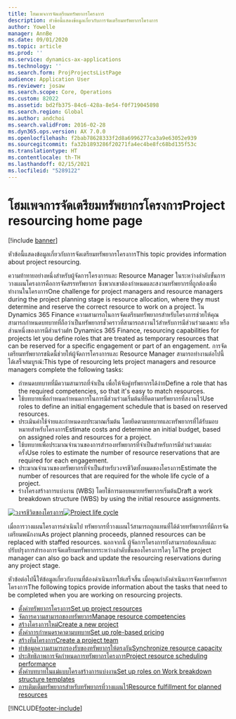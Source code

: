 ```yaml
---
title: โฮมเพจการจัดเตรียมทรัพยากรโครงการ
description: หัวข้อนี้แสดงข้อมูลเกี่ยวกับการจัดเตรียมทรัพยากรโครงการ
author: Yowelle
manager: AnnBe
ms.date: 09/01/2020
ms.topic: article
ms.prod: ''
ms.service: dynamics-ax-applications
ms.technology: ''
ms.search.form: ProjProjectsListPage
audience: Application User
ms.reviewer: josaw
ms.search.scope: Core, Operations
ms.custom: 82022
ms.assetid: bd2fb375-84c6-428a-8e54-f0f719045898
ms.search.region: Global
ms.author: andchoi
ms.search.validFrom: 2016-02-28
ms.dyn365.ops.version: AX 7.0.0
ms.openlocfilehash: f2bab78628333f2d8a6996277ca3a9e63052e939
ms.sourcegitcommit: fa32b1893286f20271fa4ec4be8fc68bd135f53c
ms.translationtype: HT
ms.contentlocale: th-TH
ms.lasthandoff: 02/15/2021
ms.locfileid: "5289122"
---
```

# <a name="project-resourcing-home-page"></a><span data-ttu-id="3b503-103">โฮมเพจการจัดเตรียมทรัพยากรโครงการ</span><span class="sxs-lookup"><span data-stu-id="3b503-103">Project resourcing home page</span></span>

[!include [banner](../includes/banner.md)]

<span data-ttu-id="3b503-104">หัวข้อนี้แสดงข้อมูลเกี่ยวกับการจัดเตรียมทรัพยากรโครงการ</span><span class="sxs-lookup"><span data-stu-id="3b503-104">This topic provides information about project resourcing.</span></span>

<span data-ttu-id="3b503-105">ความท้าทายอย่างหนึ่งสำหรับผู้จัดการโครงการและ Resource Manager ในระหว่างลำดับขั้นการวางแผนโครงการคือการจัดสรรทรัพยากร ซึ่งพวกเขาต้องกำหนดและสงวนทรัพยากรที่ถูกต้องเพื่อทำงานในโครงการ</span><span class="sxs-lookup"><span data-stu-id="3b503-105">One challenge for project managers and resource managers during the project planning stage is resource allocation, where they must determine and reserve the correct resource to work on a project.</span></span> <span data-ttu-id="3b503-106">ใน Dynamics 365 Finance ความสามารถในการจัดเตรียมทรัพยากรสำหรับโครงการช่วยให้คุณสามารถกำหนดบทบาทที่ถือว่าเป็นทรัพยากรชั่วคราวที่สามารถสงวนไว้สำหรับการมีส่วนร่วมเฉพาะ หรือส่วนหนึ่งของการมีส่วนร่วม</span><span class="sxs-lookup"><span data-stu-id="3b503-106">In Dynamics 365 Finance, resourcing capabilities for projects let you define roles that are treated as temporary resources that can be reserved for a specific engagement or part of an engagement.</span></span> <span data-ttu-id="3b503-107">การจัดเตรียมทรัพยากรชนิดนี้ช่วยให้ผู้จัดการโครงการและ Resource Manager สามารถทำงานต่อไปนี้ได้เสร็จสมบูรณ์:</span><span class="sxs-lookup"><span data-stu-id="3b503-107">This type of resourcing lets project managers and resource managers complete the following tasks:</span></span>

- <span data-ttu-id="3b503-108">กำหนดบทบาทที่มีความสามารถที่จำเป็น เพื่อให้จับคู่ทรัพยากรได้ง่าย</span><span class="sxs-lookup"><span data-stu-id="3b503-108">Define a role that has the required competencies, so that it's easy to match resources.</span></span>
- <span data-ttu-id="3b503-109">ใช้บทบาทเพื่อกำหนดกำหนดการในการมีส่วนร่วมเริ่มต้นที่ยึดตามทรัพยากรที่สงวนไว้</span><span class="sxs-lookup"><span data-stu-id="3b503-109">Use roles to define an initial engagement schedule that is based on reserved resources.</span></span>
- <span data-ttu-id="3b503-110">ประเมินค่าใช้จ่ายและกำหนดงบประมาณเริ่มต้น โดยยึดตามบทบาทและทรัพยากรที่ได้รับมอบหมายสำหรับโครงการ</span><span class="sxs-lookup"><span data-stu-id="3b503-110">Estimate costs and determine an initial budget, based on assigned roles and resources for a project.</span></span>
- <span data-ttu-id="3b503-111">ใช้บทบาทเพื่อประมาณจำนวนของการสำรองทรัพยากรที่จำเป็นสำหรับการมีส่วนร่วมแต่ละครั้ง</span><span class="sxs-lookup"><span data-stu-id="3b503-111">Use roles to estimate the number of resource reservations that are required for each engagement.</span></span>
- <span data-ttu-id="3b503-112">ประมาณจำนวนของทรัพยากรที่จำเป็นสำหรับวงจรชีวิตทั้งหมดของโครงการ</span><span class="sxs-lookup"><span data-stu-id="3b503-112">Estimate the number of resources that are required for the whole life cycle of a project.</span></span>
- <span data-ttu-id="3b503-113">ร่างโครงสร้างการแบ่งงาน (WBS) โดยใช้การมอบหมายทรัพยากรเริ่มต้น</span><span class="sxs-lookup"><span data-stu-id="3b503-113">Draft a work breakdown structure (WBS) by using the initial resource assignments.</span></span>

<span data-ttu-id="3b503-114">[![วงจรชีวิตของโครงการ](./media/projectresourcing02-1024x812.jpg)](./media/projectresourcing02.jpg)</span><span class="sxs-lookup"><span data-stu-id="3b503-114">[![Project life cycle](./media/projectresourcing02-1024x812.jpg)](./media/projectresourcing02.jpg)</span></span>

<span data-ttu-id="3b503-115">เมื่อการวางแผนโครงการดำเนินไป ทรัพยากรที่วางแผนไว้สามารถถูกแทนที่ได้ด้วยทรัพยากรที่มีการจัดเตรียมพนักงาน</span><span class="sxs-lookup"><span data-stu-id="3b503-115">As project planning proceeds, planned resources can be replaced with staffed resources.</span></span> <span data-ttu-id="3b503-116">นอกจากนี้ ผู้จัดการโครงการยังสามารถย้อนกลับและปรับปรุงการสำรองการจัดเตรียมทรัพยากรระหว่างลำดับขั้นของโครงการใดๆ ได้</span><span class="sxs-lookup"><span data-stu-id="3b503-116">The project manager can also go back and update the resourcing reservations during any project stage.</span></span>

<span data-ttu-id="3b503-117">หัวข้อต่อไปนี้ให้ข้อมูลเกี่ยวกับงานที่ต้องดำเนินการให้เสร็จสิ้น เมื่อคุณกำลังดำเนินการจัดหาทรัพยากรโครงการ</span><span class="sxs-lookup"><span data-stu-id="3b503-117">The following topics provide information about the tasks that need to be completed when you are working on resourcing projects.</span></span>

- [<span data-ttu-id="3b503-118">ตั้งค่าทรัพยากรโครงการ</span><span class="sxs-lookup"><span data-stu-id="3b503-118">Set up project resources</span></span>](set-up-project-resources.md)
- [<span data-ttu-id="3b503-119">จัดการความสามารถของทรัพยากร</span><span class="sxs-lookup"><span data-stu-id="3b503-119">Manage resource competencies</span></span>](manage-resource-competencies.md)
- [<span data-ttu-id="3b503-120">สร้างโครงการใหม่</span><span class="sxs-lookup"><span data-stu-id="3b503-120">Create a new project</span></span>](create-new-project.md)
- [<span data-ttu-id="3b503-121">ตั้งค่าการกำหนดราคาตามบทบาท</span><span class="sxs-lookup"><span data-stu-id="3b503-121">Set up role-based pricing</span></span>](set-up-role-based-pricing.md)
- [<span data-ttu-id="3b503-122">สร้างทีมโครงการ</span><span class="sxs-lookup"><span data-stu-id="3b503-122">Create a project team</span></span>](create-project-team.md)
- [<span data-ttu-id="3b503-123">ทำข้อมูลความสามารถรองรับของทรัพยากรให้ตรงกัน</span><span class="sxs-lookup"><span data-stu-id="3b503-123">Synchronize resource capacity</span></span>](synchronize-resource-capacity.md)
- [<span data-ttu-id="3b503-124">ประสิทธิภาพการจัดกำหนดการทรัพยากรโครงการ</span><span class="sxs-lookup"><span data-stu-id="3b503-124">Project resource scheduling performance</span></span>](project-scheduling-performance.md)
- [<span data-ttu-id="3b503-125">ตั้งค่าบทบาทในแม่แบบโครงสร้างการแบ่งงาน</span><span class="sxs-lookup"><span data-stu-id="3b503-125">Set up roles on Work breakdown structure templates</span></span>](set-up-roles-wbs-template.md)
- [<span data-ttu-id="3b503-126">การเติมเต็มทรัพยากรสำหรับทรัพยากรที่วางแผนไว้</span><span class="sxs-lookup"><span data-stu-id="3b503-126">Resource fulfillment for planned resources</span></span>](resource-fulfillment-planned-resources.md)


[!INCLUDE[footer-include](../includes/footer-banner.md)]